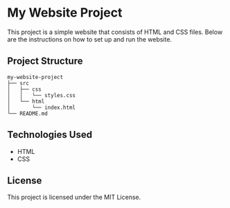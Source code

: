 # My Website Project

This project is a simple website that consists of HTML and CSS files. Below are the instructions on how to set up and run the website.

## Project Structure

```
my-website-project
├── src
│   ├── css
│   │   └── styles.css
│   └── html
│       └── index.html
└── README.md
```

## Technologies Used

- HTML
- CSS

## License

This project is licensed under the MIT License.
